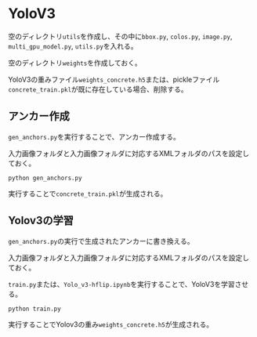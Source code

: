 # YoloV3

空のディレクトリ`utils`を作成し、その中に`bbox.py`, `colos.py`, `image.py`, `multi_gpu_model.py`, `utils.py`を入れる。

空のディレクトリ`weights`を作成しておく。

YoloV3の重みファイル`weights_concrete.h5`または、pickleファイル`concrete_train.pkl`が既に存在している場合、削除する。

## アンカー作成
`gen_anchors.py`を実行することで、アンカー作成する。

入力画像フォルダと入力画像フォルダに対応するXMLフォルダのパスを設定しておく。

`python gen_anchors.py`

実行することで`concrete_train.pkl`が生成される。

## Yolov3の学習
`gen_anchors.py`の実行で生成されたアンカーに書き換える。

入力画像フォルダと入力画像フォルダに対応するXMLフォルダのパスを設定しておく。

`train.py`または、`Yolo_v3-hflip.ipynb`を実行することで、YoloV3を学習させる。

`python train.py`

実行することでYolov3の重み`weights_concrete.h5`が生成される。
